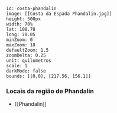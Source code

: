 
```leaflet  
id: costa-phandalin  
image: [[Costa da Espada Phandalin.jpg]]  
height: 500px  
width: 70%   
lat: 108.78  
long: 78.05   
minZoom: 0  
maxZoom: 18  
defaultZoom: 1.5  
zoomDelta: 0.25  
unit: quilometros  
scale: 1  
darkMode: false  
bounds: [[0,0], [217.56, 156.1]]
```

### Locais da região de Phandalin
- [[Phandalin]]
